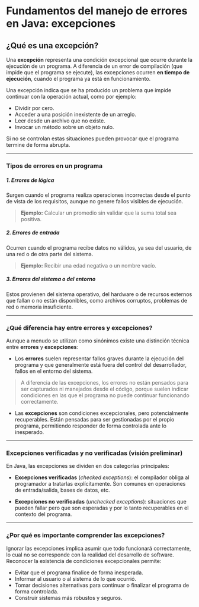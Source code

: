 # Fundamentos del manejo de errores en Java: excepciones

## ¿Qué es una excepción?

Una **excepción** representa una condición excepcional que ocurre durante la ejecución de un programa. A diferencia de un error de compilación (que impide que el programa se ejecute), las excepciones ocurren **en tiempo de ejecución**, cuando el programa ya está en funcionamiento.

Una excepción indica que se ha producido un problema que impide continuar con la operación actual, como por ejemplo:

- Dividir por cero.
- Acceder a una posición inexistente de un arreglo.
- Leer desde un archivo que no existe.
- Invocar un método sobre un objeto nulo.

Si no se controlan estas situaciones pueden provocar que el programa termine de forma abrupta.

---
### Tipos de errores en un programa

##### 1. **Errores de lógica**
Surgen cuando el programa realiza operaciones incorrectas desde el punto de vista de los requisitos, aunque no genere fallos visibles de ejecución. 

> **Ejemplo:** Calcular un promedio sin validar que la suma total sea positiva.

##### 2. **Errores de entrada**
Ocurren cuando el programa recibe datos no válidos, ya sea del usuario, de una red o de otra parte del sistema. 

> **Ejemplo:** Recibir una edad negativa o un nombre vacío.

##### 3. **Errores del sistema o del entorno**
Estos provienen del sistema operativo, del hardware o de recursos externos que fallan o no están disponibles, como archivos corruptos, problemas de red o memoria insuficiente.

---
### ¿Qué diferencia hay entre errores y excepciones?

Aunque a menudo se utilizan como sinónimos existe una distinción técnica entre **errores** y **excepciones**:

- Los **errores** suelen representar fallos graves durante la ejecución del programa y que generalmente está fuera del control del desarrollador, fallos en el entorno del sistema.

> A diferencia de las excepciones, los errores no están pensados para ser capturados ni manejados desde el código, porque suelen indicar condiciones en las que el programa no puede continuar funcionando correctamente.

- Las **excepciones** son condiciones excepcionales, pero potencialmente recuperables. Están pensadas para ser gestionadas por el propio programa, permitiendo responder de forma controlada ante lo inesperado.

---
### Excepciones verificadas y no verificadas (visión preliminar)

En Java, las excepciones se dividen en dos categorías principales:

- **Excepciones verificadas** (*checked exceptions*): el compilador obliga al programador a tratarlas explícitamente. Son comunes en operaciones de entrada/salida, bases de datos, etc.
  
- **Excepciones no verificadas** (*unchecked exceptions*): situaciones que pueden fallar pero que son esperadas y por lo tanto recuperables en el contexto del programa. 

---
### ¿Por qué es importante comprender las excepciones?

Ignorar las excepciones implica asumir que todo funcionará correctamente, lo cual no se corresponde con la realidad del desarrollo de software. Reconocer la existencia de condiciones excepcionales permite:

- Evitar que el programa finalice de forma inesperada.
- Informar al usuario o al sistema de lo que ocurrió.
- Tomar decisiones alternativas para continuar o finalizar el programa de forma controlada.
- Construir sistemas más robustos y seguros.

